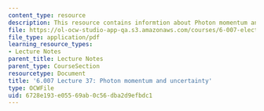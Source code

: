 ```yaml
---
content_type: resource
description: This resource contains informtion about Photon momentum and uncertainty.
file: https://ol-ocw-studio-app-qa.s3.amazonaws.com/courses/6-007-electromagnetic-energy-from-motors-to-lasers-spring-2011/6728e193e05569ab0c56dba2d9efbdc1_MIT6_007S11_lec37.pdf
file_type: application/pdf
learning_resource_types:
- Lecture Notes
parent_title: Lecture Notes
parent_type: CourseSection
resourcetype: Document
title: '6.007 Lecture 37: Photon momentum and uncertainty'
type: OCWFile
uid: 6728e193-e055-69ab-0c56-dba2d9efbdc1
---
```

